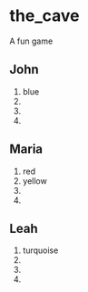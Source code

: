 # the_cave
A fun game


## John

1. blue
2. 
3. 
4. 

## Maria


1. red
2. yellow
3. 
4. 

## Leah

1. turquoise
2. 
3. 
4. 
